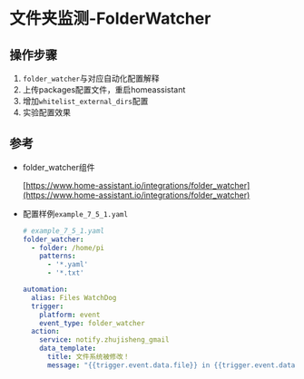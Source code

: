 # 文件夹监测-FolderWatcher

## 操作步骤

1. `folder_watcher`与对应自动化配置解释
2. 上传packages配置文件，重启homeassistant
3. 增加`whitelist_external_dirs`配置
4. 实验配置效果

## 参考

- folder_watcher组件

  [https://www.home-assistant.io/integrations/folder_watcher](https://www.home-assistant.io/integrations/folder_watcher)

- 配置样例`example_7_5_1.yaml`

  ```yaml
  # example_7_5_1.yaml
  folder_watcher:
    - folder: /home/pi
      patterns:
        - '*.yaml'
        - '*.txt'

  automation:
    alias: Files WatchDog
    trigger:
      platform: event
      event_type: folder_watcher
    action:
      service: notify.zhujisheng_gmail
      data_template:
        title: 文件系统被修改！
        message: "{{trigger.event.data.file}} in {{trigger.event.data.folder}} has been {{ trigger.event.data.event_type }}"
  ```